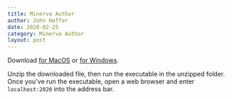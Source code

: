 ```yaml
---
title: Minerva Author
author: John Hoffer
date: 2020-02-25
category: Minerva Author
layout: post
---
```


Download [for MacOS](https://minerva-author-test.s3.us-east-2.amazonaws.com/macos_minerva_author_v1_0_0.zip) or [for Windows](https://minerva-author-test.s3.us-east-2.amazonaws.com/windows_minerva_author_v0_1_0.zip).

Unzip the downloaded file, then run the executable in the unzipped folder. Once you've run the executable, open a web browser and enter `localhost:2020` into the address bar.

